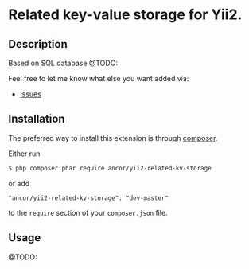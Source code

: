 # Related key-value storage for Yii2.

## Description

Based on SQL database
@TODO:

Feel free to let me know what else you want added via:

- [Issues](https://github.com/ancor-dev/yii2-related-kv-storage/issues)

## Installation

The preferred way to install this extension is through [composer](http://getcomposer.org/download/).

Either run

```bash
$ php composer.phar require ancor/yii2-related-kv-storage
```

or add

```
"ancor/yii2-related-kv-storage": "dev-master"
```

to the `require` section of your `composer.json` file.

## Usage

@TODO:

